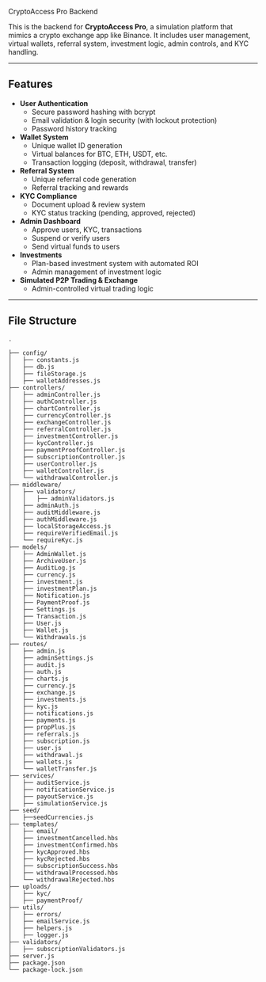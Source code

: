 CryptoAccess Pro Backend

This is the backend for **CryptoAccess Pro**, a simulation platform that mimics a crypto exchange app like Binance. It includes user management, virtual wallets, referral system, investment logic, admin controls, and KYC handling.

---

## Features

- **User Authentication**
  - Secure password hashing with bcrypt
  - Email validation & login security (with lockout protection)
  - Password history tracking
- **Wallet System**
  - Unique wallet ID generation
  - Virtual balances for BTC, ETH, USDT, etc.
  - Transaction logging (deposit, withdrawal, transfer)
- **Referral System**
  - Unique referral code generation
  - Referral tracking and rewards
- **KYC Compliance**
  - Document upload & review system
  - KYC status tracking (pending, approved, rejected)
- **Admin Dashboard**
  - Approve users, KYC, transactions
  - Suspend or verify users
  - Send virtual funds to users
- **Investments**
  - Plan-based investment system with automated ROI
  - Admin management of investment logic
- **Simulated P2P Trading & Exchange**
  - Admin-controlled virtual trading logic

---

## File Structure

```plaintext
.  

├── config/
│   ├── constants.js
│   ├── db.js
│   ├── fileStorage.js
│   ├── walletAddresses.js 
├── controllers/
│   ├── adminController.js
│   ├── authController.js
│   ├── chartController.js
│   ├── currencyController.js
│   ├── exchangeController.js
│   ├── referralController.js
│   ├── investmentController.js
│   ├── kycController.js
│   ├── paymentProofController.js 
│   ├── subscriptionController.js
│   ├── userController.js
│   ├── walletController.js
│   └── withdrawalController.js
├── middleware/
│   ├── validators/
│   │   ├── adminValidators.js
│   ├── adminAuth.js
│   ├── auditMiddleware.js
│   ├── authMiddleware.js
│   ├── localStorageAccess.js
│   ├── requireVerifiedEmail.js
│   └── requireKyc.js
├── models/
│   ├── AdminWallet.js
│   ├── ArchiveUser.js
│   ├── AuditLog.js
│   ├── currency.js
│   ├── investment.js
│   ├── investmentPlan.js
│   ├── Notification.js
│   ├── PaymentProof.js 
│   ├── Settings.js
│   ├── Transaction.js
│   ├── User.js
│   ├── Wallet.js
│   └── Withdrawals.js
├── routes/
│   ├── admin.js
│   ├── adminSettings.js 
│   ├── audit.js
│   ├── auth.js
│   ├── charts.js
│   ├── currency.js
│   ├── exchange.js
│   ├── investments.js
│   ├── kyc.js
│   ├── notifications.js
│   ├── payments.js
│   ├── propPlus.js
│   ├── referrals.js
│   ├── subscription.js
│   ├── user.js
│   ├── withdrawal.js
│   ├── wallets.js
│   └── walletTransfer.js
├── services/
│   ├── auditService.js
│   ├── notificationService.js
│   ├── payoutService.js
│   ├── simulationService.js 
├── seed/
│   ├──seedCurrencies.js 
├── templates/
│   ├── email/
│   ├── investmentCancelled.hbs
│   ├── investmentConfirmed.hbs
│   ├── kycApproved.hbs
│   ├── kycRejected.hbs
│   ├── subscriptionSuccess.hbs
│   ├── withdrawalProcessed.hbs
│   └── withdrawalRejected.hbs
├── uploads/
│   ├── kyc/
│   ├── paymentProof/
├── utils/
│   ├── errors/
│   ├── emailService.js
│   ├── helpers.js
│   ├── logger.js
├── validators/
│   ├── subscriptionValidators.js
├── server.js
├── package.json
└── package-lock.json
